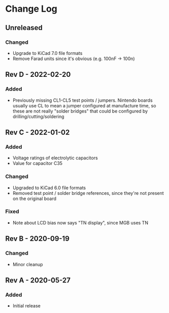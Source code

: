 # Change Log

## Unreleased

### Changed

- Upgrade to KiCad 7.0 file formats
- Remove Farad units since it's obvious (e.g. 100nF -> 100n)

## Rev D - 2022-02-20

### Added

- Previously missing CL1-CL5 test points / jumpers. Nintendo boards usually use
  CL to mean a jumper configured at manufacture time, so these are not really
  "solder bridges" that could be configured by drilling/cutting/soldering

## Rev C - 2022-01-02

### Added

- Voltage ratings of electrolytic capacitors
- Value for capacitor C35

### Changed

- Upgraded to KiCad 6.0 file formats
- Removed test point / solder bridge references, since they're not present on
  the original board

### Fixed

- Note about LCD bias now says "TN display", since MGB uses TN

## Rev B - 2020-09-19

### Changed

- Minor cleanup

## Rev A - 2020-05-27

### Added

- Initial release

